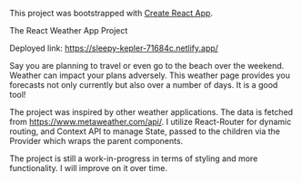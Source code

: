 This project was bootstrapped with [Create React App](https://github.com/facebook/create-react-app).

The React Weather App Project

Deployed link: https://sleepy-kepler-71684c.netlify.app/

Say you are planning to travel or even go to the beach over the weekend. Weather can impact your plans adversely. This weather page provides you forecasts not only currently but also over a number of days.
It is a good tool!

The project was inspired by other weather applications. The data is fetched from https://www.metaweather.com/api/. I utilize React-Router for dynamic routing, and Context API to manage State, passed to the children via the Provider which wraps the parent components.

The project is still a work-in-progress in terms of styling and more functionality. I will improve on it over time.

